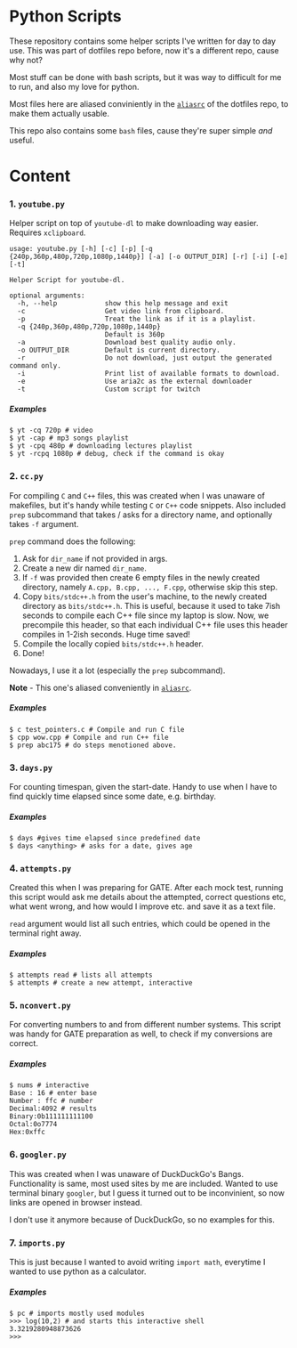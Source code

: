 # Python Scripts

These repository contains some helper scripts I've written for day to day use. This was part of dotfiles repo before, now it's a different repo, cause why not?

Most stuff can be done with bash scripts, but it was way to difficult for me to run, and also my love for python.

Most files here are aliased conviniently in the [`aliasrc`](https://github.com/toxdes/dotfiles/blob/master/config_files/ALIASRC) of the dotfiles repo, to make them actually usable.

This repo also contains some `bash` files, cause they're super simple _and_ useful.

# Content

### 1. `youtube.py`

Helper script on top of `youtube-dl` to make downloading way easier.
Requires `xclipboard`.

```shell
usage: youtube.py [-h] [-c] [-p] [-q {240p,360p,480p,720p,1080p,1440p}] [-a] [-o OUTPUT_DIR] [-r] [-i] [-e] [-t]

Helper Script for youtube-dl.

optional arguments:
  -h, --help            show this help message and exit
  -c                    Get video link from clipboard.
  -p                    Treat the link as if it is a playlist.
  -q {240p,360p,480p,720p,1080p,1440p}
                        Default is 360p
  -a                    Download best quality audio only.
  -o OUTPUT_DIR         Default is current directory.
  -r                    Do not download, just output the generated command only.
  -i                    Print list of available formats to download.
  -e                    Use aria2c as the external downloader
  -t                    Custom script for twitch
```

##### Examples

```shell
$ yt -cq 720p # video
$ yt -cap # mp3 songs playlist
$ yt -cpq 480p # downloading lectures playlist
$ yt -rcpq 1080p # debug, check if the command is okay
```

### 2. `cc.py`

For compiling `C` and `C++` files, this was created when I was unaware of makefiles, but it's handy while testing `C` or `C++` code snippets.
Also included `prep` subcommand that takes / asks for a directory name, and optionally takes `-f` argument. 

`prep` command does the following: 
1. Ask for `dir_name` if not provided in args.
2. Create a new dir named `dir_name`.
3. If `-f` was provided then create 6 empty files in the newly created directory, namely `A.cpp, B.cpp, ..., F.cpp`, otherwise skip this step.
4. Copy `bits/stdc++.h` from the user's machine, to the newly created directory as `bits/stdc++.h`. This is useful, because it used to take 7ish seconds to compile each C++ file since my laptop is slow. Now, we precompile this header, so that each individual C++ file uses this header compiles in 1-2ish seconds. Huge time saved!
5. Compile the locally copied `bits/stdc++.h` header.
6. Done!

Nowadays, I use it a lot (especially the `prep` subcommand).

**Note** - This one's aliased conveniently in [`aliasrc`](https://github.com/toxdes/dotfiles/blob/master/config_files/ALIASRC). 

##### Examples

```shell
$ c test_pointers.c # Compile and run C file 
$ cpp wow.cpp # Compile and run C++ file
$ prep abc175 # do steps menotioned above.
```

### 3. `days.py`

For counting timespan, given the start-date. Handy to use when I have to find quickly time elapsed since some date, e.g. birthday.

##### Examples

```shell
$ days #gives time elapsed since predefined date
$ days <anything> # asks for a date, gives age
```

### 4. `attempts.py`

Created this when I was preparing for GATE. After each mock test, running this script would ask me details about the attempted, correct questions etc, what went wrong, and how would I improve etc. and save it as a text file.

`read` argument would list all such entries, which could be opened in the terminal right away.

##### Examples

```shell
$ attempts read # lists all attempts
$ attempts # create a new attempt, interactive
```

### 5. `nconvert.py`

For converting numbers to and from different number systems. This script was handy for GATE preparation as well, to check if my conversions are correct.

##### Examples

```shell
$ nums # interactive
Base : 16 # enter base
Number : ffc # number
Decimal:4092 # results
Binary:0b111111111100
Octal:0o7774
Hex:0xffc

```

### 6. `googler.py`

This was created when I was unaware of DuckDuckGo's Bangs. Functionality is same, most used sites by me are included. Wanted to use terminal binary `googler`, but I guess it turned out to be inconvinient, so now links are opened in browser instead.

I don't use it anymore because of DuckDuckGo, so no examples for this.

### 7. `imports.py`

This is just because I wanted to avoid writing `import math`, everytime I wanted to use python as a calculator.

##### Examples

```shell
$ pc # imports mostly used modules
>>> log(10,2) # and starts this interactive shell
3.3219280948873626
>>>
```
